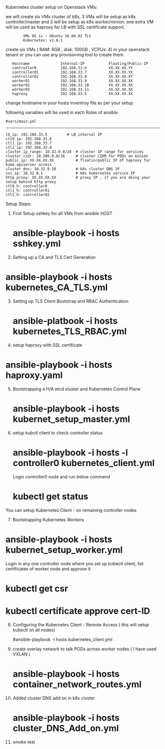 Kubernetes cluster setup on Openstack VMs:

we will create six VMs cluster of k8s, 3 VMs will be setup as k8s controller/master and 3 will be setup as k8s worker/minion.
one extra VM will be used as haproxy for LB with SSL certificate support.

            VMs OS is : Ubuntu 16.04.02 TLS
            Kubernetes: v1.6.1

create six VMs ( RAM: 8GB , disk: 100GB , VCPUs: 4) in your openstack tenant or you can use any provisioning tool to create them.
      
       Hostname              Internal-IP           Floating/Public-IP
       controller0           192.168.33.6          XX.XX.XX.YY
       controller01          192.168.33.7          XX.XX.XX.YX
       controller02          192.168.33.8          XX.XX.XX.XY
       worker01              192.168.33.9          XX.XX.XX.XX
       worker02              192.168.33.10         XX.XX.XX.XX
       worker03              192.168.33.11         XX.XX.XX.XX
       haproxy               192.168.33.5          XX.XX.XX.XX


change hostname in your hosts inventroy file as per your setup.

following variables will be used in each Roles of ansible

    #vars/main.yml

   ---
   	lb_ip: 192.168.33.5         # LB internal IP
   	ctl0_ip: 192.168.33.6
	ctl1_ip: 192.168.33.7
	ctl2_ip: 192.168.33.8
	cluster_ip_range: 10.32.0.0/24  # cluster IP range for services
	cluster_cidr: 10.200.0.0/16     # cluster CIDR for PODs on minion
	public_ip: XX.XX.XX.XX          # floatin/public IP of haproxy for kube-apiserver access
	cluster_dns: 10.32.0.10         # k8s cluster DNS IP
	svc_ip: 10.32.0.1               # k8s kubernetes service IP
	http_proxy: XX.XX.XX.XX         # proxy IP , if you are doing your setup behind http proxy      
	ctl0_h: controller0
	ctl1_h: controller01
	ctl2_h: controller02

Setup Steps:
 
1) First Setup  sshkey for all VMs from ansible HOST
   
   # ansible-playbook -i hosts sshkey.yml

2)  Setting up a CA and TLS Cert Generation
   
   # ansible-playbook -i hosts kubernetes_CA_TLS.yml

3) Setting up TLS Client Bootstrap and RBAC Authentication

   # ansible-platbook -i hosts kubernetes_TLS_RBAC.yml

4) setup haproxy with SSL certificate
   
  # ansible-playbook -i hosts haproxy.yaml
  
5) Bootstrapping a H/A etcd cluster and Kubernetes Control Plane

   # ansible-playbook -i hosts kubernet_setup_master.yml

6) setup kubctl client to check controller status

   # ansible-playbook -i hosts -l controller0 kubernetes_client.yml
    
   Login controller0 node and run below command
   
   # kubectl get status

  You can setup Kubernetes Client - on remaining controller nodes

7)  Bootstrapping Kubernetes Workers

   # ansible-playbook -i hosts kubernet_setup_worker.yml

   Login in any one controller node where you set up kubectl client, list certificates of worker node and approve it
 
   # kubectl get csr

   # kubectl certificate approve cert-ID

8) Configuring the Kubernetes Client - Remote Access ( this will setup kubectl on all nodes)

   #ansible-playbook -i hosts  kubernetes_client.yml

9)  create overlay network to talk PODs across worker nodes ( I have used VXLAN )

    # ansible-playbook -i hosts container_network_routes.yml

10) Added cluster DNS add on in k8s cluster

    # ansible-playbook -i hosts cluster_DNS_Add_on.yml

11) smoke test 

    

            
